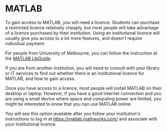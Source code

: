 MATLAB
====

To gain access to MATLAB, you will need a licence.
Students can purchase a restricted licence relatively cheaply,
but most people will take advantage of a licence purchased by their institution.
Using an institutional licence will usually give you access to a lot more features,
and doesn't require individual payment.

For people from University of Melbourne, you can follow the instruction at the
[MATLAB LibGuide](http://unimelb.libguides.com/c.php?g=402784&p=2740903).

If you are from another institution, you will need to consult with your library
or IT services to find out whether there is an institutional licence for MATLAB,
and how to gain access.

Once you have access to a licence,
most people will install MATLAB on their desktop or laptop.
However, if you have a good internet connection and you are using a small device
where space and computing power are limited,
you might be interested to know that you can use MATLAB online.

You will see this option available after you follow your institution's instructions to log in at https://matlab.mathworks.com/ and associate with your institutional licence.
